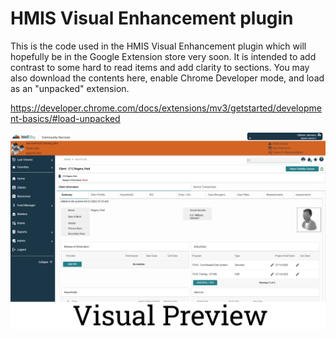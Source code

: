 # HMIS Visual Enhancement plugin

This is the code used in the HMIS Visual Enhancement plugin which will hopefully be in the Google Extension store very soon. It is intended to add contrast to some hard to read items and add clarity to sections.  You may also download the contents here, enable Chrome Developer mode, and load as an "unpacked" extension.

https://developer.chrome.com/docs/extensions/mv3/getstarted/development-basics/#load-unpacked

![Community Services Preview](cs-preview.png)
